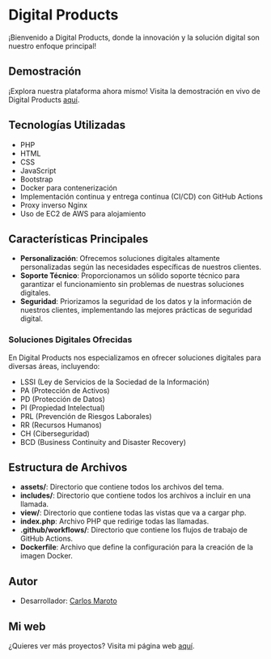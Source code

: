 # Digital Products 

¡Bienvenido a Digital Products, donde la innovación y la solución digital son nuestro enfoque principal!

## Demostración

¡Explora nuestra plataforma ahora mismo! Visita la demostración en vivo de Digital Products [aquí](https://digital-products.carlosmaroto-daweb.com).

## Tecnologías Utilizadas

- PHP
- HTML
- CSS
- JavaScript
- Bootstrap
- Docker para contenerización
- Implementación continua y entrega continua (CI/CD) con GitHub Actions
- Proxy inverso Nginx
- Uso de EC2 de AWS para alojamiento

## Características Principales

- **Personalización**: Ofrecemos soluciones digitales altamente personalizadas según las necesidades específicas de nuestros clientes.
- **Soporte Técnico**: Proporcionamos un sólido soporte técnico para garantizar el funcionamiento sin problemas de nuestras soluciones digitales.
- **Seguridad**: Priorizamos la seguridad de los datos y la información de nuestros clientes, implementando las mejores prácticas de seguridad digital.

### Soluciones Digitales Ofrecidas

En Digital Products nos especializamos en ofrecer soluciones digitales para diversas áreas, incluyendo:

- LSSI (Ley de Servicios de la Sociedad de la Información)
- PA (Protección de Activos)
- PD (Protección de Datos)
- PI (Propiedad Intelectual)
- PRL (Prevención de Riesgos Laborales)
- RR (Recursos Humanos)
- CH (Ciberseguridad)
- BCD (Business Continuity and Disaster Recovery)

## Estructura de Archivos

- **assets/**: Directorio que contiene todos los archivos del tema.
- **includes/**: Directorio que contiene todos los archivos a incluir en una llamada.
- **view/**: Directorio que contiene todas las vistas que va a cargar php.
- **index.php**: Archivo PHP que redirige todas las llamadas.
- **.github/workflows/**: Directorio que contiene los flujos de trabajo de GitHub Actions.
- **Dockerfile**: Archivo que define la configuración para la creación de la imagen Docker.

## Autor

- Desarrollador: [Carlos Maroto](https://github.com/carlosmaroto-daweb)

## Mi web

¿Quieres ver más proyectos? Visita mi página web [aquí](https://www.carlosmaroto-daweb.com).

